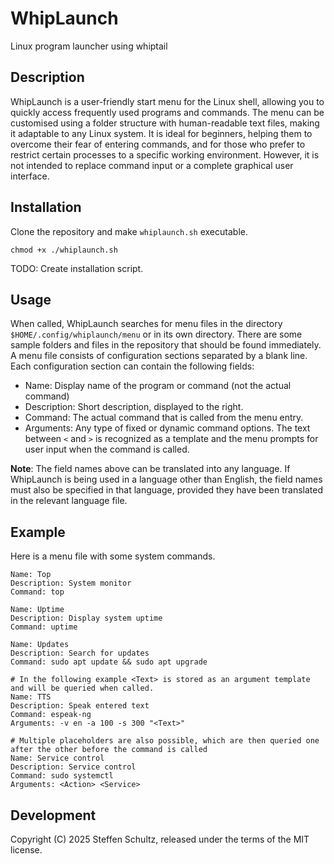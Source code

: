# WhipLaunch
Linux program launcher using whiptail

## Description

WhipLaunch is a user-friendly start menu for the Linux shell, allowing you to quickly access frequently used programs and commands. The menu can be customised using a folder structure with human-readable text files, making it adaptable to any Linux system. It is ideal for beginners, helping them to overcome their fear of entering commands, and for those who prefer to restrict certain processes to a specific working environment. However, it is not intended to replace command input or a complete graphical user interface.

## Installation

Clone the repository and make `whiplaunch.sh` executable. 

```
chmod +x ./whiplaunch.sh
```

TODO: Create installation script.

## Usage

When called, WhipLaunch searches for menu files in the directory `$HOME/.config/whiplaunch/menu` or in its own directory. There are some sample folders and files in the repository that should be found immediately. A menu file consists of configuration sections separated by a blank line. Each configuration section can contain the following fields: 

* Name: Display name of the program or command (not the actual command)
* Description: Short description, displayed to the right.
* Command: The actual command that is called  from the menu entry.
* Arguments: Any type of fixed or dynamic command options. The text between `<` and `>` is recognized as a template and the menu prompts for user input when the command is called.

**Note**: The field names above can be translated into any language. If WhipLaunch is being used in a language other than English, the field names must also be specified in that language, provided they have been translated in the relevant language file.

## Example

Here is a menu file with some system commands.

```
Name: Top
Description: System monitor
Command: top

Name: Uptime
Description: Display system uptime
Command: uptime

Name: Updates
Description: Search for updates
Command: sudo apt update && sudo apt upgrade

# In the following example <Text> is stored as an argument template and will be queried when called.
Name: TTS
Description: Speak entered text
Command: espeak-ng
Arguments: -v en -a 100 -s 300 "<Text>"

# Multiple placeholders are also possible, which are then queried one after the other before the command is called
Name: Service control
Description: Service control
Command: sudo systemctl
Arguments: <Action> <Service>
```

## Development

Copyright (C) 2025 Steffen Schultz, released under the terms of the MIT license. 
